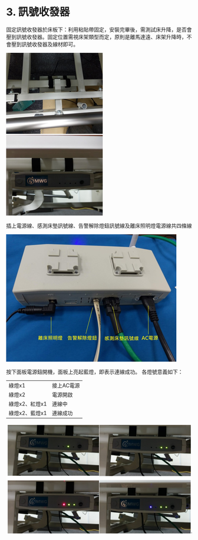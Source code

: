 # 3. 訊號收發器

固定訊號收發器於床板下：利用粘貼帶固定，安裝完畢後，需測試床升降，是否會壓到訊號收發器。固定位置需視床架類型而定，原則是離馬達遠、床架升降時，不會壓到訊號收發器及線材即可。

![](../.gitbook/assets/image%20%2838%29.png) ![](../.gitbook/assets/image%20%2830%29.png) 

插上電源線、感測床墊訊號線、告警解除燈鈕訊號線及離床照明燈電源線共四條線

![](../.gitbook/assets/image%20%2837%29.png)

按下面板電源鈕開機，面板上亮起藍燈，即表示連線成功。 各燈號意義如下： 

|  |  |
| :--- | :--- |
| 綠燈x1 | 接上AC電源 |
| 綠燈x2 | 電源開啟 |
| 綠燈x2、紅燈x1 | 連線中 |
| 綠燈x2、藍燈x1 | 連線成功 |

![](../.gitbook/assets/image%20%2827%29.png)

